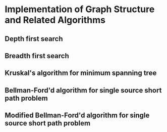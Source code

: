 # Implementation of Graph Structure and Related Algorithms


## Depth first search

## Breadth first search

## Kruskal's algorithm for minimum spanning tree

## Bellman-Ford'd algorithm for single source short path problem

## Modified Bellman-Ford'd algorithm for single source short path problem
